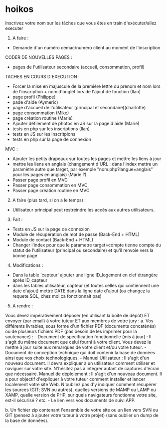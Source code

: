 # hoikos
Inscrivez votre nom sur les tâches que vous êtes en train d'exécuter/allez executer

1. A faire : 
- Demande d'un numéro cemac/numero client au moment de l'inscription
 

CODER DE NOUVELLES PAGES : 
  - pages de l'utilisateur secondaire (accueil, consommation, profil)  
  
TACHES EN COURS D'EXECUTION :
  - Forcer la mise en majuscule de la première lettre du prenom et nom lors de l'inscription + nom d'onglet lors de l'ajout de fonction (Ilan)
  - page profil (Philippe)
  - pade d'aide (Aymeric)
  - page d'accueil de l'utilisateur (principal et secondaire)(charlotte)
  - page consommation (Mike)
  - page création routine (Marie)
  - Ajouter défilement de photos en JS sur la page d'aide (Marie)
  - tests en php sur les inscriptions (Ilan)
  - tests en JS sur les inscritpions
  - tests en php sur la page de connexion
  
  
MVC :
  - Ajouter les petits drapeaux sur toutes les pages et mettre les liens à jour
  - mettre les liens en anglais (changement d'URL : dans l'index mettre un paramètre autre que target, par exemple "nom.php?langue=anglais" pour les pages en anglais) (Marie ?)
  - Passer page profil en MVC
  - Passer page consommation en MVC
  - Passer page création routine en MVC



2. A faire (plus tard, si on a le temps) :
  - Utilisateur principal peut restreindre les accès aux autres utilisateurs.

3. Fait : 
  - Tests en JS sur la page de connexion
  - Module de récupération de mot de passe (Back-End + HTML)
  - Module de contact (Back-End + HTML)
  - Changer l'index pour que le parametre target=compte tienne compte du statut de l'utilisateur (principal ou secondaire) et qu'il renvoie vers la bonne page


4. Modifications : 
  - Dans la table 'capteur' ajouter une ligne ID_logement en clef étrangère après ID_capteur
  - dans les tables utilisateur, capteur (et toutes celles qui contiennent une date d'ajout) mettre DATE dans la ligne date d'ajout (ou changez la requete SQL, chez moi ca fonctionnait pas)
  
  
5. A rendre : 

Vous devez impérativement déposer (en utilisant la boîte de dépôt) ET envoyer (par email) à votre tuteur ET aux membres de votre jury :
  a. Vos différents livrables, sous forme d'un fichier PDF (documents concaténés) ou de plusieurs fichiers PDF (pas besoin de les imprimer pour la soutenance) :
    - Document de spécification fonctionnelle (mis à jour) : Il s'agit du même document que celui fourni à votre client. Vous devez le mettre à jour suite aux remarques de votre client et/ou votre tuteur.
    - Document de conception technique qui doit contenir la base de données ainsi que vos choix technologiques.
    - Manuel Utilisateur : Il s'agit d'un nouveau document. Il devra expliquer à un utilisateur comment utiliser et naviguer sur votre site. N'hésitez pas à intégrer autant de captures d'écran que nécessaire.
Manuel de déploiement : Il s'agit d'un nouveau document. Il a pour objectif d'expliquer à votre tuteur comment installer et lancer localement votre site Web. N'oubliez pas d'y indiquer comment récupérer les sources (GIT; SVN ou autres), quelles versions de MAMP ou LAMP ou XAMP, quelle version de PHP, sur quels navigateurs fonctionne votre site, est-il sécurisé ? etc.
    - Le lien vers vos documents de suivi APP.

  b. Un fichier zip contenant l'ensemble de votre site ou un lien vers SVN ou GIT (pensez à ajouter votre tuteur à votre projet) (sans oublier un dump de la base de données).
